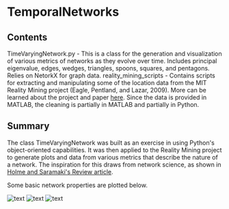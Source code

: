 # TemporalNetworks


## Contents
TimeVaryingNetwork.py - This is a class for the generation and visualization of various metrics of networks as they evolve over time. Includes principal eigenvalue, edges, wedges, triangles, spoons, squares, and pentagons. Relies on NetorkX for graph data.
reality_mining_scripts - Contains scripts for extracting and manipulating some of the location data from the MIT Reality Mining project (Eagle, Pentland, and Lazar, 2009). More can be learned about the project and paper [here](http://realitycommons.media.mit.edu/). Since the data is provided in MATLAB, the cleaning is partially in MATLAB and partially in Python.

## Summary
The class TimeVaryingNetwork was built as an exercise in using Python's object-oriented capabilities. It was then applied to the Reality Mining project to generate plots and data from various metrics that describe the nature of a network. The inspiration for this draws from network science, as shown in [Holme and Saramaki's Review article](https://arxiv.org/abs/1108.1780).

Some basic network properties are plotted below.

![text](https://github.com/markliammurphy/TemporalNetworks/images/edges.jpg "Plot of Edges Over Time")
![text](https://github.com/markliammurphy/TemporalNetworks/images/eigenvalues.jpg "Plot of Principle Eigenvalue Over Time")
![text](https://github.com/markliammurphy/TemporalNetworks/images/triangles.jpg "Plot of Triangles Over Time")

